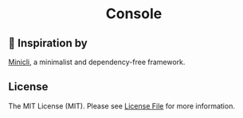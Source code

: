 <h1 align="center">
     Console
</h1>

## 👀 Inspiration by
[Minicli](https://github.com/minicli/minicli), a minimalist and dependency-free framework.


## License
The MIT License (MIT). Please see [License File](LICENSE) for more information.
